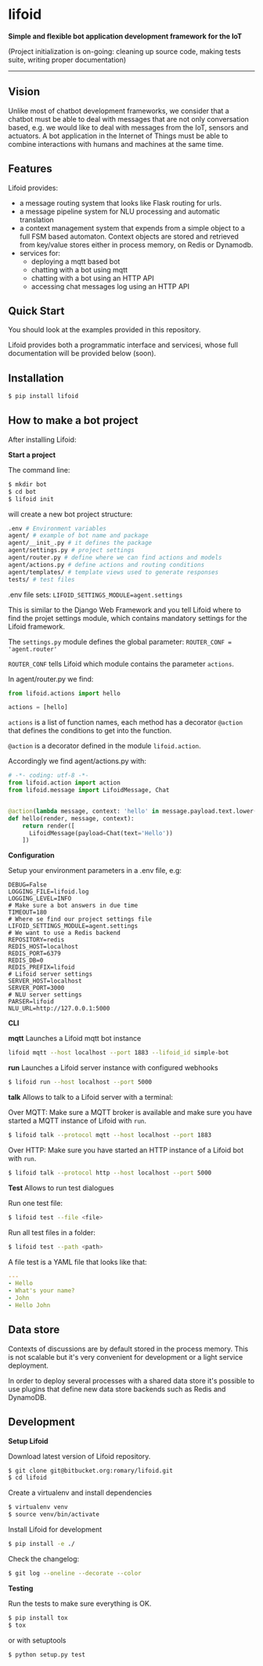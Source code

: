 # lifoid #

**Simple and flexible bot application development framework for the IoT**

(Project initialization is on-going: cleaning up source code, making tests suite, writing proper documentation)

---

## Vision ##

Unlike most of chatbot development frameworks, we consider that a chatbot must
be able to deal with messages that are not only conversation based, e.g. we
would like to deal with messages from the IoT, sensors and actuators. A bot
application in the Internet of Things must be able to combine interactions with
humans and machines at the same time.

## Features ##

Lifoid provides:
- a message routing system that looks like Flask routing for urls.
- a message pipeline system for NLU processing and automatic translation
- a context management system that expends from a simple object to a full
FSM based automaton. Context objects are stored and retrieved from key/value
stores either in process memory, on Redis or Dynamodb.
- services for:
  - deploying a mqtt based bot
  - chatting with a bot using mqtt
  - chatting with a bot using an HTTP API
  - accessing chat messages log using an HTTP API

## Quick Start ##

You should look at the examples provided in this repository.

Lifoid provides both a programmatic interface and servicesi, whose
full documentation will be provided below (soon).

## Installation ##

```bash
$ pip install lifoid
```

## How to make a bot project ##

After installing Lifoid:

**Start a project**

The command line:
```bash
$ mkdir bot
$ cd bot
$ lifoid init
```

will create a new bot project structure:

```bash
.env # Environment variables
agent/ # example of bot name and package
agent/__init_.py # it defines the package
agent/settings.py # project settings 
agent/router.py # define where we can find actions and models
agent/actions.py # define actions and routing conditions
agent/templates/ # template views used to generate responses
tests/ # test files
```

.env file sets:
``
LIFOID_SETTINGS_MODULE=agent.settings
``

This is similar to the Django Web Framework and you tell Lifoid where to
find the projet settings module, which contains mandatory settings for
the Lifoid framework.


The ``settings.py`` module defines the global parameter:
``
ROUTER_CONF = 'agent.router'
`` 

``
ROUTER_CONF
``
tells Lifoid which module contains the parameter ``actions``.

In agent/router.py we find:

```python
from lifoid.actions import hello

actions = [hello]
```

``actions`` is a list of function names, each method has a decorator ``@action`` that defines
the conditions to get into the function.

``
@action
``
is a decorator defined in the module ``lifoid.action``.

Accordingly we find agent/actions.py with:

```python
# -*- coding: utf-8 -*-
from lifoid.action import action
from lifoid.message import LifoidMessage, Chat


@action(lambda message, context: 'hello' in message.payload.text.lower())
def hello(render, message, context):
    return render([
      LifoidMessage(payload=Chat(text='Hello'))
    ])
```

**Configuration**

Setup your environment parameters in a .env file, e.g:

```
DEBUG=False
LOGGING_FILE=lifoid.log
LOGGING_LEVEL=INFO
# Make sure a bot answers in due time
TIMEOUT=180
# Where se find our project settings file
LIFOID_SETTINGS_MODULE=agent.settings
# We want to use a Redis backend
REPOSITORY=redis
REDIS_HOST=localhost
REDIS_PORT=6379
REDIS_DB=0
REDIS_PREFIX=lifoid
# Lifoid server settings
SERVER_HOST=localhost
SERVER_PORT=3000
# NLU server settings
PARSER=lifoid
NLU_URL=http://127.0.0.1:5000
```

**CLI**

**mqtt** Launches a Lifoid mqtt bot instance
```bash
lifoid mqtt --host localhost --port 1883 --lifoid_id simple-bot
```

**run** Launches a Lifoid server instance with configured webhooks
```bash
$ lifoid run --host localhost --port 5000
```

**talk** Allows to talk to a Lifoid server with a terminal:

Over MQTT:
Make sure a MQTT broker is available and make sure you have started a MQTT
instance of Lifoid with `run`.

```bash
$ lifoid talk --protocol mqtt --host localhost --port 1883
```

Over HTTP:
Make sure you have started an HTTP instance of a Lifoid bot with `run`.

```bash
$ lifoid talk --protocol http --host localhost --port 5000
```

**Test** Allows to run test dialogues

Run one test file:

```bash
$ lifoid test --file <file>
```

Run all test files in a folder:

```bash
$ lifoid test --path <path>
```

A file test is a YAML file that looks like that:

```yaml
---
- Hello
- What's your name?
- John
- Hello John
```

## Data store ##

Contexts of discussions are by default stored in the process memory.
This is not scalable but it's very convenient for development or a light service
deployment.

In order to deploy several processes with a shared data store it's possible to
use plugins that define new data store backends such as Redis and DynamoDB.

## Development ##

**Setup Lifoid**

Download latest version of Lifoid repository.

```bash
$ git clone git@bitbucket.org:romary/lifoid.git
$ cd lifoid
```

Create a virtualenv and install dependencies

```bash
$ virtualenv venv
$ source venv/bin/activate
```

Install Lifoid for development
```bash
$ pip install -e ./
```

Check the changelog:
```bash
$ git log --oneline --decorate --color
```

**Testing**

Run the tests to make sure everything is OK.

```bash
$ pip install tox
$ tox
```
 
or with setuptools
```bash
$ python setup.py test
```